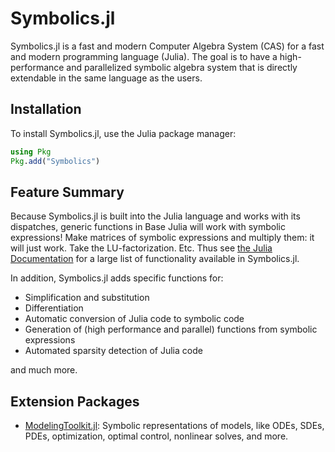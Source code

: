 # Symbolics.jl

Symbolics.jl is a fast and modern Computer Algebra System (CAS) for a fast and modern
programming language (Julia). The goal is to have a high-performance and parallelized
symbolic algebra system that is directly extendable in the same language as the users.

## Installation

To install Symbolics.jl, use the Julia package manager:

```julia
using Pkg
Pkg.add("Symbolics")
```

## Feature Summary

Because Symbolics.jl is built into the Julia language and works
with its dispatches, generic functions in Base Julia will work with symbolic
expressions! Make matrices of symbolic expressions and multiply them: it will
just work. Take the LU-factorization. Etc. Thus see
[the Julia Documentation](https://docs.julialang.org/en/v1/) for a large list
of functionality available in Symbolics.jl.

In addition, Symbolics.jl adds specific functions for:

- Simplification and substitution
- Differentiation
- Automatic conversion of Julia code to symbolic code
- Generation of (high performance and parallel) functions from symbolic expressions
- Automated sparsity detection of Julia code

and much more.

## Extension Packages

- [ModelingToolkit.jl](https://github.com/SciML/ModelingToolkit.jl): Symbolic
  representations of models, like ODEs, SDEs, PDEs, optimization, optimal control,
  nonlinear solves, and more.
